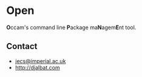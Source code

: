 # Open

**O**ccam's command line **P**ackage ma**N**agem**E**nt tool.

## Contact

* jecs@imperial.ac.uk
* http://djalbat.com
